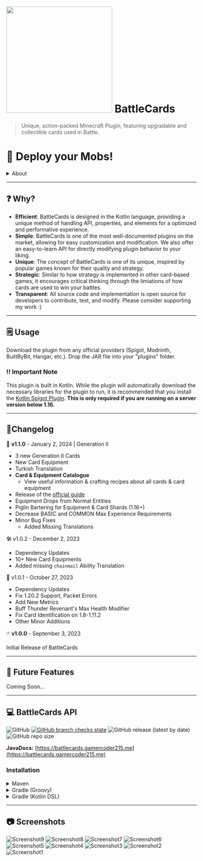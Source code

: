 # <img style="height: 7vh; width: auto;" src="https://repository-images.githubusercontent.com/555359817/10af05e9-d2f4-41c8-9451-d9bbfa2bd0bb"> BattleCards
> Unique, action-packed Minecraft Plugin, featuring upgradable and collectible cards used in Battle.

# 🎴 Deploy your Mobs!

<details>
    <summary>About</summary>

BattleCards is a free Minecraft Plugin developed for Spigot 1.8+ servers. It creates a unique combat system inspired from games like Clash Royale where entities can drop collectible cards that are upgradable and usable in PvP and PvE combat.
Created by GamerCoder, it allows for an amazing and unique Minecraft Experience for all ages. Deploy your Cards!
</details>

---

## ❓ Why?

- **Efficient**: BattleCards is designed in the Kotlin language, providing a unique method of handling API, properties, and elements for a optimized and performative experience.
- **Simple**: BattleCards is one of the most well-documented plugins on the market, allowing for easy customization and modification. We also offer an easy-to-learn API for directly modifying plugin behavior to your liking.
- **Unique**: The concept of BattleCards is one of its unique, inspired by popular games known for their quality and strategy.
- **Strategic**: Similar to how strategy is implemented in other card-based games, it encourages critical thinking through the limiations of how cards are used to win your battles.
- **Transparent**: All source code and implementation is open source for developers to contribute, test, and modify. Please consider supporting my work :)

---

## 🗒️ Usage
Download the plugin from any official providers (Spigot, Modrinth, BuiltByBit, Hangar, etc.). Drop the JAR file into your "plugins" folder.

### ‼️ Important Note
This plugin is built in Kotlin. While the plugin will automatically download the necessary libraries for the plugin to run, it is recommended that you install the [Kotlin Spigot Plugin](https://modrinth.com/plugin/kotlinmc/). **This is only required if you are running on a server version below 1.16.**

---

## 📓Changelog

📖 **v1.1.0** - January 2, 2024 | Generation II
- 3 new Generation II Cards
- New Card Equipment
- Turkish Translation
- **Card & Equipment Catalogue**
  - View useful information & crafting recipes about all cards & card equipment
- Release of the [official guide](https://guide.battlecards.gamercoder215.me)
- Equipment Drops from Normal Entities
- Piglin Bartering for Equipment & Card Shards (1.16+)
- Decrease BASIC and COMMON Max Experience Requirements
- Minor Bug Fixes
  - Added Missing Translations 

🛠️ v1.0.2 - December 2, 2023
- Dependency Updates
- 10+ New Card Equipments
- Added missing `chainmail` Ability Translation

🐛 v1.0.1 - October 27, 2023
- Dependency Updates
- Fix 1.20.2 Support, Packet Errors
- Add New Metrics
- Buff Thunder Revenant's Max Health Modifier
- Fix Card Identification on 1.8-1.11.2
- Other Minor Additions

🃏 **v1.0.0** - September 3, 2023

Initial Release of BattleCards

---

## 🔮 Future Features

Coming Soon...

---
## 💻 BattleCards API
![GitHub](https://img.shields.io/github/license/GamerCoder215/BattleCards)
[![GitHub branch checks state](https://github.com/GamerCoder215/BattleCards/actions/workflows/build.yml/badge.svg)](https://github.com/Team-Inceptus/PlasmaEnchants/actions/)
![GitHub release (latest by date)](https://img.shields.io/github/v/release/GamerCoder215/BattleCards?style=plastic)
![GitHub repo size](https://img.shields.io/github/repo-size/GamerCoder215/BattleCards)

**JavaDocs:** [https://battlecards.gamercoder215.me](https://battlecards.gamercoder215.me)

### Installation

<details>
    <summary>Maven</summary>

```xml
<project>

    <repositories>
        <repository>
            <id>codemc-snapshots</id>
            <url>https://repo.codemc.io/repository/maven-snapshots/</url>
        </repository>
    </repositories>
    
    <dependencies>
        <dependency>
            <groupId>me.gamercoder215.battlecards</groupId>
            <artifactId>battlecards-api</artifactId>
            <version>[VERSION]</version>
        </dependency>
    </dependencies>
    
</project>
```
</details>

<details>
    <summary>Gradle (Groovy)</summary>

```gradle
repositories {
    maven { url 'https://repo.codemc.io/repository/maven-snapshots/' }
}

dependencies {
    implementation 'me.gamercoder215.battlecards:battlecards-api:[VERSION]'
}
```
</details>

<details>
    <summary>Gradle (Kotlin DSL)</summary>

```kotlin
repositories {
    maven(url = "https://repo.codemc.io/repository/maven-snapshots/")
}

dependencies {
    implementation('me.gamercoder215.battlecards:battlecards-api:[VERSION]')
}
```
</details>

---
## 📷 Screenshots

![Screenshot9](https://media.discordapp.net/attachments/894254760075603980/1167496799611801610/2023-10-27_11.11.38.png?ex=654e5720&is=653be220&hm=33a479b1317d294707995f2e56ebfdd0d4ca90940daa41bb0c2ba01d2aac6aa7)
![Screenshot8](https://media.discordapp.net/attachments/894254760075603980/1167496797523034162/2023-10-27_11.14.03.png?ex=654e571f&is=653be21f&hm=5092e46180fded697d2b7499b65b5254338e0f5712cd17f9e696865eb68387f9)
![Screenshot7](https://media.discordapp.net/attachments/894254760075603980/1167496799234293790/2023-10-27_11.12.14.png?ex=654e571f&is=653be21f&hm=388141e559308b714c9816a3551337dfb3c2308f51647712417a5207d2416cf2)
![Screenshot6](https://media.discordapp.net/attachments/894254760075603980/1167496798512873616/2023-10-27_11.12.42.png?ex=654e571f&is=653be21f&hm=bbbb11836dbd19e2cc1c98236765a8e234689801474975e5984dffaf6bf7823e)
![Screenshot5](https://media.discordapp.net/attachments/894254760075603980/1167496800178016387/2023-10-27_11.10.29.png?ex=654e5720&is=653be220&hm=cde0b63792c69c7cf8471ae5fb67c78a125f1f7306b00659b955741d2b696776)
![Screenshot4](https://media.discordapp.net/attachments/894254760075603980/1135013631440994345/2023-07-29_19.58.35.png)
![Screenshot3](https://media.discordapp.net/attachments/894254760075603980/1135013630971236513/2023-07-29_19.58.19.png)
![Screenshot2](https://media.discordapp.net/attachments/894254760075603980/1135013630618898452/2023-07-29_19.58.16.png)
![Screenshot1](https://media.discordapp.net/attachments/894254760075603980/1135013630241427506/2023-07-29_19.58.08.png)
